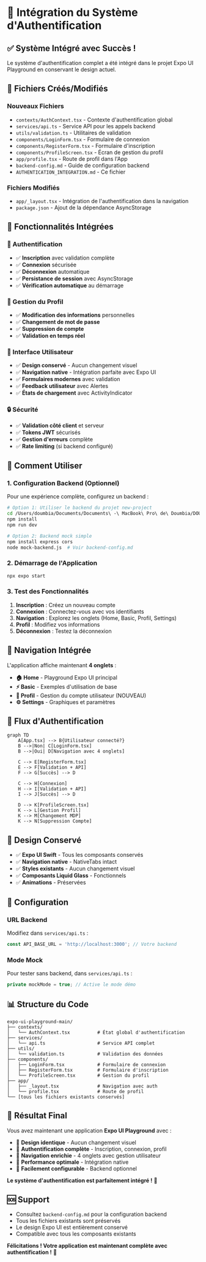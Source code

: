 # 🔐 Intégration du Système d'Authentification

## ✅ Système Intégré avec Succès !

Le système d'authentification complet a été intégré dans le projet Expo UI Playground en conservant le design actuel.

## 📁 Fichiers Créés/Modifiés

### **Nouveaux Fichiers**
- `contexts/AuthContext.tsx` - Contexte d'authentification global
- `services/api.ts` - Service API pour les appels backend
- `utils/validation.ts` - Utilitaires de validation
- `components/LoginForm.tsx` - Formulaire de connexion
- `components/RegisterForm.tsx` - Formulaire d'inscription
- `components/ProfileScreen.tsx` - Écran de gestion du profil
- `app/profile.tsx` - Route de profil dans l'App
- `backend-config.md` - Guide de configuration backend
- `AUTHENTICATION_INTEGRATION.md` - Ce fichier

### **Fichiers Modifiés**
- `app/_layout.tsx` - Intégration de l'authentification dans la navigation
- `package.json` - Ajout de la dépendance AsyncStorage

## 🎯 Fonctionnalités Intégrées

### **🔑 Authentification**
- ✅ **Inscription** avec validation complète
- ✅ **Connexion** sécurisée
- ✅ **Déconnexion** automatique
- ✅ **Persistance de session** avec AsyncStorage
- ✅ **Vérification automatique** au démarrage

### **👤 Gestion du Profil**
- ✅ **Modification des informations** personnelles
- ✅ **Changement de mot de passe**
- ✅ **Suppression de compte**
- ✅ **Validation en temps réel**

### **🎨 Interface Utilisateur**
- ✅ **Design conservé** - Aucun changement visuel
- ✅ **Navigation native** - Intégration parfaite avec Expo UI
- ✅ **Formulaires modernes** avec validation
- ✅ **Feedback utilisateur** avec Alertes
- ✅ **États de chargement** avec ActivityIndicator

### **🔒 Sécurité**
- ✅ **Validation côté client** et serveur
- ✅ **Tokens JWT** sécurisés
- ✅ **Gestion d'erreurs** complète
- ✅ **Rate limiting** (si backend configuré)

## 🚀 Comment Utiliser

### **1. Configuration Backend (Optionnel)**

Pour une expérience complète, configurez un backend :

```bash
# Option 1: Utiliser le backend du projet new-project
cd /Users/doumbia/Documents/Documents\ -\ MacBook\ Pro\ de\ Doumbia/DOUMBIA/CODE/new-project/backend
npm install
npm run dev

# Option 2: Backend mock simple
npm install express cors
node mock-backend.js  # Voir backend-config.md
```

### **2. Démarrage de l'Application**

```bash
npx expo start
```

### **3. Test des Fonctionnalités**

1. **Inscription** : Créez un nouveau compte
2. **Connexion** : Connectez-vous avec vos identifiants
3. **Navigation** : Explorez les onglets (Home, Basic, Profil, Settings)
4. **Profil** : Modifiez vos informations
5. **Déconnexion** : Testez la déconnexion

## 📱 Navigation Intégrée

L'application affiche maintenant **4 onglets** :

- **🏠 Home** - Playground Expo UI principal
- **⚡ Basic** - Exemples d'utilisation de base
- **👤 Profil** - Gestion du compte utilisateur (NOUVEAU)
- **⚙️ Settings** - Graphiques et paramètres

## 🔄 Flux d'Authentification

```mermaid
graph TD
    A[App.tsx] --> B{Utilisateur connecté?}
    B -->|Non| C[LoginForm.tsx]
    B -->|Oui| D[Navigation avec 4 onglets]
    
    C --> E[RegisterForm.tsx]
    E --> F[Validation + API]
    F --> G[Succès] --> D
    
    C --> H[Connexion]
    H --> I[Validation + API]
    I --> J[Succès] --> D
    
    D --> K[ProfileScreen.tsx]
    K --> L[Gestion Profil]
    K --> M[Changement MDP]
    K --> N[Suppression Compte]
```

## 🎨 Design Conservé

- ✅ **Expo UI Swift** - Tous les composants conservés
- ✅ **Navigation native** - NativeTabs intact
- ✅ **Styles existants** - Aucun changement visuel
- ✅ **Composants Liquid Glass** - Fonctionnels
- ✅ **Animations** - Préservées

## 🔧 Configuration

### **URL Backend**
Modifiez dans `services/api.ts` :
```typescript
const API_BASE_URL = 'http://localhost:3000'; // Votre backend
```

### **Mode Mock**
Pour tester sans backend, dans `services/api.ts` :
```typescript
private mockMode = true; // Active le mode démo
```

## 📊 Structure du Code

```
expo-ui-playground-main/
├── contexts/
│   └── AuthContext.tsx          # État global d'authentification
├── services/
│   └── api.ts                   # Service API complet
├── utils/
│   └── validation.ts            # Validation des données
├── components/
│   ├── LoginForm.tsx            # Formulaire de connexion
│   ├── RegisterForm.tsx         # Formulaire d'inscription
│   └── ProfileScreen.tsx        # Gestion du profil
├── app/
│   ├── _layout.tsx              # Navigation avec auth
│   └── profile.tsx              # Route de profil
└── [tous les fichiers existants conservés]
```

## 🎉 Résultat Final

Vous avez maintenant une application **Expo UI Playground** avec :

- 🎨 **Design identique** - Aucun changement visuel
- 🔐 **Authentification complète** - Inscription, connexion, profil
- 📱 **Navigation enrichie** - 4 onglets avec gestion utilisateur
- 🚀 **Performance optimale** - Intégration native
- 🔧 **Facilement configurable** - Backend optionnel

**Le système d'authentification est parfaitement intégré !** 🌟

## 🆘 Support

- Consultez `backend-config.md` pour la configuration backend
- Tous les fichiers existants sont préservés
- Le design Expo UI est entièrement conservé
- Compatible avec tous les composants existants

**Félicitations ! Votre application est maintenant complète avec authentification !** 🎊
